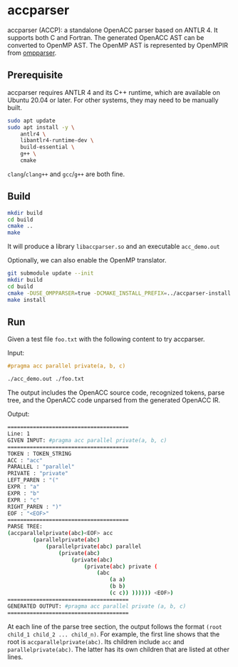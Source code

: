 # accparser
accparser (ACCP): a standalone OpenACC parser based on ANTLR 4.
It supports both C and Fortran. The generated OpenACC AST can be converted to OpenMP AST.
The OpenMP AST is represented by OpenMPIR from [ompparser](https://github.com/passlab/ompparser).


## Prerequisite

accparser requires ANTLR 4 and its C++ runtime, which are available on Ubuntu 20.04 or later.
For other systems, they may need to be manually built.

```bash
sudo apt update
sudo apt install -y \
    antlr4 \
    libantlr4-runtime-dev \
    build-essential \
    g++ \
    cmake
```

`clang`/`clang++` and `gcc`/`g++` are both fine.

## Build

```bash
mkdir build
cd build
cmake ..
make
```

It will produce a library `libaccparser.so` and an executable `acc_demo.out`

Optionally, we can also enable the OpenMP translator.

```bash
git submodule update --init
mkdir build
cd build
cmake -DUSE_OMPPARSER=true -DCMAKE_INSTALL_PREFIX=../accparser-install ..
make install
```

## Run

Given a test file `foo.txt` with the following content to try accparser.

Input:

```c
#pragma acc parallel private(a, b, c)
```

```bash
./acc_demo.out ./foo.txt
```
The output includes the OpenACC source code, recognized tokens, parse tree, and the OpenACC code unparsed from the generated OpenACC IR.

Output:

```bash
======================================
Line: 1
GIVEN INPUT: #pragma acc parallel private(a, b, c)
======================================
TOKEN : TOKEN_STRING
ACC : "acc"
PARALLEL : "parallel"
PRIVATE : "private"
LEFT_PAREN : "("
EXPR : "a"
EXPR : "b"
EXPR : "c"
RIGHT_PAREN : ")"
EOF : "<EOF>"
======================================
PARSE TREE:
(accparallelprivate(abc)<EOF> acc 
        (parallelprivate(abc) 
            (parallelprivate(abc) parallel 
                (private(abc) 
                    (private(abc) 
                        (private(abc) private ( 
                            (abc 
                                (a a) 
                                (b b) 
                                (c c)) )))))) <EOF>)
======================================
GENERATED OUTPUT: #pragma acc parallel private (a, b, c)
======================================
```

At each line of the parse tree section, the output follows the format `(root child_1 child_2 ... child_n)`.
For example, the first line shows that the root is `accparallelprivate(abc)`. Its children include `acc` and `parallelprivate(abc)`.
The latter has its own children that are listed at other lines.
